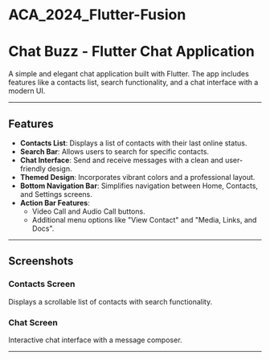 # ACA_2024_Flutter-Fusion
# Chat Buzz - Flutter Chat Application

A simple and elegant chat application built with Flutter. The app includes features like a contacts list, search functionality, and a chat interface with a modern UI.

---

## Features

- **Contacts List**: Displays a list of contacts with their last online status.
- **Search Bar**: Allows users to search for specific contacts.
- **Chat Interface**: Send and receive messages with a clean and user-friendly design.
- **Themed Design**: Incorporates vibrant colors and a professional layout.
- **Bottom Navigation Bar**: Simplifies navigation between Home, Contacts, and Settings screens.
- **Action Bar Features**:
  - Video Call and Audio Call buttons.
  - Additional menu options like "View Contact" and "Media, Links, and Docs".

---

## Screenshots

### Contacts Screen
Displays a scrollable list of contacts with search functionality.

### Chat Screen
Interactive chat interface with a message composer.

---

